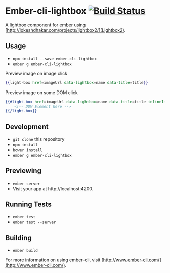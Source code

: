 # Ember-cli-lightbox [![Build Status](https://travis-ci.org/ramybenaroya/ember-cli-lightbox.svg?branch=master)](https://travis-ci.org/ramybenaroya/ember-cli-lightbox)

A lightbox component for ember using [http://lokeshdhakar.com/projects/lightbox2/](Lightbox2).

## Usage

* `npm install --save ember-cli-lightbox`
* `ember g ember-cli-lightbox`

Preview image on image click
```hbs
{{light-box href=imageUrl data-lightbox=name data-title=title}}
```

Preview image on some DOM click
```hbs
{{#light-box href=imageUrl data-lightbox=name data-title=title inlineImage=false}}
    <!-- DOM Element here -->
{{/light-box}}
```

## Development

* `git clone` this repository
* `npm install`
* `bower install`
* `ember g ember-cli-lightbox`

## Previewing

* `ember server`
* Visit your app at http://localhost:4200.

## Running Tests

* `ember test`
* `ember test --server`

## Building

* `ember build`

For more information on using ember-cli, visit [http://www.ember-cli.com/](http://www.ember-cli.com/).
